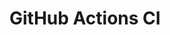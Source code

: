 # GitHub Actions CI

































































































































































































































































































































































































































































































































































































































































































































































































































































































































































































































































































































































































































































































































































































































































































































































































































































































































































































































































































































